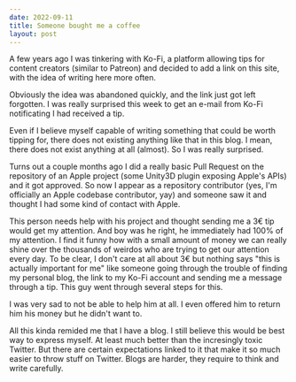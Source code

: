 ```yaml
---
date: 2022-09-11
title: Someone bought me a coffee
layout: post
---
```


A few years ago I was tinkering with Ko-Fi, a platform allowing tips for content creators (similar to Patreon) and decided to add a link on this site, with the idea of writing here more often.

Obviously the idea was abandoned quickly, and the link just got left forgotten. I was really surprised this week to get an e-mail from Ko-Fi notificating I had received a tip.

Even if I believe myself capable of writing something that could be worth tipping for, there does not existing anything like that in this blog. I mean, there does not exist anything at all (almost). So I was really surprised.

Turns out a couple months ago I did a really basic Pull Request on the repository of an Apple project (some Unity3D plugin exposing Apple's APIs) and it got approved. So now I appear as a repository contributor (yes, I'm officially an Apple codebase contributor, yay) and someone saw it and thought I had some kind of contact with Apple.

This person needs help with his project and thought sending me a 3€ tip would get my attention. And boy was he right, he immediately had 100% of my attention. I find it funny how with a small amount of money we can really shine over the thousands of weirdos who are trying to get our attention every day. To be clear, I don't care at all about 3€ but nothing says "this is actually important for me" like someone going through the trouble of finding my personal blog, the link to my Ko-Fi account and sending me a message through a tip. This guy went through several steps for this.

I was very sad to not be able to help him at all. I even offered him to return him his money but he didn't want to.

All this kinda remided me that I have a blog. I still believe this would be best way to express myself. At least much better than the incresingly toxic Twitter. But there are certain expectations linked to it that make it so much easier to throw stuff on Twitter. Blogs are harder, they require to think and write carefully.
